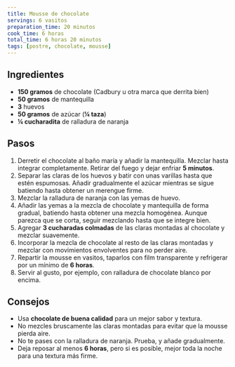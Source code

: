 ```yaml
---
title: Mousse de chocolate
servings: 6 vasitos
preparation_time: 20 minutos
cook_time: 6 horas
total_time: 6 horas 20 minutos
tags: [postre, chocolate, mousse]
---
```


## Ingredientes

- **150 gramos** de chocolate (Cadbury u otra marca que derrita bien)
- **50 gramos** de mantequilla
- **3** huevos
- **50 gramos** de azúcar (**¼ taza**)
- **¼ cucharadita** de ralladura de naranja

## Pasos

1. Derretir el chocolate al baño maría y añadir la mantequilla. Mezclar hasta integrar completamente. Retirar del fuego y dejar enfriar **5 minutos**.
2. Separar las claras de los huevos y batir con unas varillas hasta que estén espumosas. Añadir gradualmente el azúcar mientras se sigue batiendo hasta obtener un merengue firme.
3. Mezclar la ralladura de naranja con las yemas de huevo.
4. Añadir las yemas a la mezcla de chocolate y mantequilla de forma gradual, batiendo hasta obtener una mezcla homogénea. Aunque parezca que se corta, seguir mezclando hasta que se integre bien.
5. Agregar **3 cucharadas colmadas** de las claras montadas al chocolate y mezclar suavemente.
6. Incorporar la mezcla de chocolate al resto de las claras montadas y mezclar con movimientos envolventes para no perder aire.
7. Repartir la mousse en vasitos, taparlos con film transparente y refrigerar por un mínimo de **6 horas**.
8. Servir al gusto, por ejemplo, con ralladura de chocolate blanco por encima.

## Consejos

- Usa **chocolate de buena calidad** para un mejor sabor y textura.
- No mezcles bruscamente las claras montadas para evitar que la mousse pierda aire.
- No te pases con la ralladura de naranja. Prueba, y añade gradualmente.
- Deja reposar al menos **6 horas**, pero si es posible, mejor toda la noche para una textura más firme.
